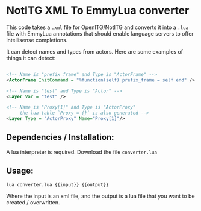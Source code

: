 # NotITG XML To EmmyLua converter

This code takes a `.xml` file for OpenITG/NotITG and converts it into a `.lua` file with EmmyLua annotations that should enable language servers to offer intellisense completions.

It can detect names and types from actors. Here are some examples of things it can detect:
```xml

<!-- Name is "prefix_frame" and Type is "ActorFrame" -->
<ActorFrame InitCommand = "%function(self) prefix_frame = self end" />

<!-- Name is "test" and Type is "Actor" -->
<Layer Var = "test" />

<!-- Name is "Proxy[1]" and Type is "ActorProxy"
     the lua table `Proxy = {}` is also generated -->
<Layer Type = "ActorProxy" Name="Proxy[1]"/>
```

## Dependencies / Installation:
A lua interpreter is required. Download the file `converter.lua`

## Usage:
```
lua converter.lua {{input}} {{output}}
```
Where the input is an xml file, and the output is a lua file that you want to be created / overwritten.

